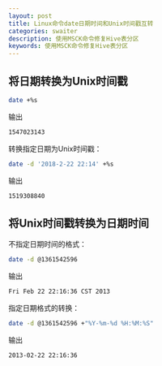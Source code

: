 ```yaml
---
layout: post
title: Linux命令date日期时间和Unix时间戳互转
categories: swaiter
description: 使用MSCK命令修复Hive表分区
keywords: 使用MSCK命令修复Hive表分区
---
```

## 将日期转换为Unix时间戳

```bash
date +%s
```

输出

```bash
1547023143
```

转换指定日期为Unix时间戳：

```bash
date -d '2018-2-22 22:14' +%s
```

输出

```bash
1519308840
```

## 将Unix时间戳转换为日期时间

不指定日期时间的格式：
```bash
date -d @1361542596
```

输出

```bash
Fri Feb 22 22:16:36 CST 2013
```

指定日期格式的转换：

```bash
date -d @1361542596 +"%Y-%m-%d %H:%M:%S"
```

输出

```bash
2013-02-22 22:16:36
```
